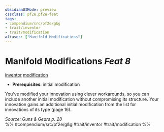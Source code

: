 ```yaml
---
obsidianUIMode: preview
cssclass: pf2e,pf2e-feat
tags:
- compendium/src/pf2e/g&g
- trait/inventor
- trait/modification
aliases: ["Manifold Modifications"]
---
```

# Manifold Modifications  *Feat 8*  
[inventor](rules/traits/inventor-g-g.md "Inventor Class Trait")  [modification](rules/traits/modification-g-g.md "Modification Feat Trait")  

- **Prerequisites**: initial modification

You've modified your innovation using clever workarounds, so you can include another initial modification without compromising its structure. Your innovation gains an additional initial modification from the list for innovations of its type (page 16).

*Source: Guns & Gears p. 28*  
%% #compendium/src/pf2e/g&g #trait/inventor #trait/modification %%
